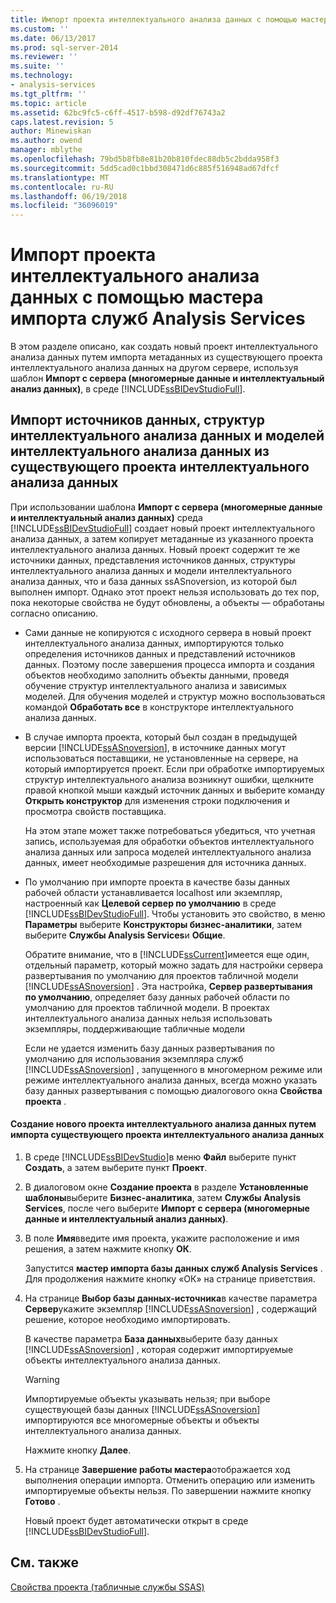 ```yaml
---
title: Импорт проекта интеллектуального анализа данных с помощью мастера импорта служб Analysis Services | Документы Microsoft
ms.custom: ''
ms.date: 06/13/2017
ms.prod: sql-server-2014
ms.reviewer: ''
ms.suite: ''
ms.technology:
- analysis-services
ms.tgt_pltfrm: ''
ms.topic: article
ms.assetid: 62bc9fc5-c6ff-4517-b598-d92df76743a2
caps.latest.revision: 5
author: Minewiskan
ms.author: owend
manager: mblythe
ms.openlocfilehash: 79bd5b8fb8e81b20b810fdec88db5c2bdda958f3
ms.sourcegitcommit: 5dd5cad0c1bbd308471d6c885f516948ad67dfcf
ms.translationtype: MT
ms.contentlocale: ru-RU
ms.lasthandoff: 06/19/2018
ms.locfileid: "36096019"
---
```

# <a name="import-a-data-mining-project-using-the-analysis-services-import-wizard"></a>Импорт проекта интеллектуального анализа данных с помощью мастера импорта служб Analysis Services
  В этом разделе описано, как создать новый проект интеллектуального анализа данных путем импорта метаданных из существующего проекта интеллектуального анализа данных на другом сервере, используя шаблон **Импорт с сервера (многомерные данные и интеллектуальный анализ данных)**, в среде [!INCLUDE[ssBIDevStudioFull](../../includes/ssbidevstudiofull-md.md)].  
  
## <a name="import-data-sources-mining-structures-and-mining-models-from-an-existing-data-mining-project"></a>Импорт источников данных, структур интеллектуального анализа данных и моделей интеллектуального анализа данных из существующего проекта интеллектуального анализа данных  
 При использовании шаблона **Импорт с сервера (многомерные данные и интеллектуальный анализ данных)** среда [!INCLUDE[ssBIDevStudioFull](../../includes/ssbidevstudiofull-md.md)] создает новый проект интеллектуального анализа данных, а затем копирует метаданные из указанного проекта интеллектуального анализа данных. Новый проект содержит те же источники данных, представления источников данных, структуры интеллектуального анализа данных и модели интеллектуального анализа данных, что и база данных ssASnoversion, из которой был выполнен импорт. Однако этот проект нельзя использовать до тех пор, пока некоторые свойства не будут обновлены, а объекты — обработаны согласно описанию.  
  
-   Сами данные не копируются с исходного сервера в новый проект интеллектуального анализа данных, импортируются только определения источников данных и представлений источников данных. Поэтому после завершения процесса импорта и создания объектов необходимо заполнить объекты данными, проведя обучение структур интеллектуального анализа и зависимых моделей. Для обучения моделей и структур можно воспользоваться командой **Обработать все** в конструкторе интеллектуального анализа данных.  
  
-   В случае импорта проекта, который был создан в предыдущей версии [!INCLUDE[ssASnoversion](../../includes/ssasnoversion-md.md)], в источнике данных могут использоваться поставщики, не установленные на сервере, на который импортируется проект. Если при обработке импортируемых структур интеллектуального анализа возникнут ошибки, щелкните правой кнопкой мыши каждый источник данных и выберите команду **Открыть конструктор** для изменения строки подключения и просмотра свойств поставщика.  
  
     На этом этапе может также потребоваться убедиться, что учетная запись, используемая для обработки объектов интеллектуального анализа данных или запроса моделей интеллектуального анализа данных, имеет необходимые разрешения для источника данных.  
  
-   По умолчанию при импорте проекта в качестве базы данных рабочей области устанавливается localhost или экземпляр, настроенный как **Целевой сервер по умолчанию** в среде [!INCLUDE[ssBIDevStudioFull](../../includes/ssbidevstudiofull-md.md)]. Чтобы установить это свойство, в меню **Параметры** выберите **Конструкторы бизнес-аналитики**, затем выберите **Службы Analysis Services**и **Общие**.  
  
     Обратите внимание, что в [!INCLUDE[ssCurrent](../../includes/sscurrent-md.md)]имеется еще один, отдельный параметр, который можно задать для настройки сервера развертывания по умолчанию для проектов табличной модели [!INCLUDE[ssASnoversion](../../includes/ssasnoversion-md.md)] . Эта настройка, **Сервер развертывания по умолчанию**, определяет базу данных рабочей области по умолчанию для проектов табличной модели. В проектах интеллектуального анализа данных нельзя использовать экземпляры, поддерживающие табличные модели  
  
     Если не удается изменить базу данных развертывания по умолчанию для использования экземпляра служб [!INCLUDE[ssASnoversion](../../includes/ssasnoversion-md.md)] , запущенного в многомерном режиме или режиме интеллектуального анализа данных, всегда можно указать базу данных развертывания с помощью диалогового окна **Свойства проекта** .  
  
#### <a name="to-create-a-new-data-mining-project-by-importing-an-existing-data-mining-project"></a>Создание нового проекта интеллектуального анализа данных путем импорта существующего проекта интеллектуального анализа данных  
  
1.  В среде [!INCLUDE[ssBIDevStudio](../../includes/ssbidevstudio-md.md)]в меню **Файл** выберите пункт **Создать**, а затем выберите пункт **Проект**.  
  
2.  В диалоговом окне **Создание проекта** в разделе **Установленные шаблоны**выберите **Бизнес-аналитика**, затем **Службы Analysis Services**, после чего выберите **Импорт с сервера (многомерные данные и интеллектуальный анализ данных)**.  
  
3.  В поле **Имя**введите имя проекта, укажите расположение и имя решения, а затем нажмите кнопку **ОК**.  
  
     Запустится **мастер импорта базы данных служб Analysis Services** . Для продолжения нажмите кнопку «ОК» на странице приветствия.  
  
4.  На странице **Выбор базы данных-источника**в качестве параметра **Сервер**укажите экземпляр [!INCLUDE[ssASnoversion](../../includes/ssasnoversion-md.md)] , содержащий решение, которое необходимо импортировать.  
  
     В качестве параметра **База данных**выберите базу данных [!INCLUDE[ssASnoversion](../../includes/ssasnoversion-md.md)] , которая содержит импортируемые объекты интеллектуального анализа данных.  
  
    > [!WARNING]  
    >  Импортируемые объекты указывать нельзя; при выборе существующей базы данных [!INCLUDE[ssASnoversion](../../includes/ssasnoversion-md.md)] импортируются все многомерные объекты и объекты интеллектуального анализа данных.  
  
     Нажмите кнопку **Далее**.  
  
5.  На странице **Завершение работы мастера**отображается ход выполнения операции импорта. Отменить операцию или изменить импортируемые объекты нельзя. По завершении нажмите кнопку **Готово** .  
  
     Новый проект будет автоматически открыт в среде [!INCLUDE[ssBIDevStudioFull](../../includes/ssbidevstudiofull-md.md)].  
  
## <a name="see-also"></a>См. также  
 [Свойства проекта &#40;табличные службы SSAS&#41;](../tabular-models/properties-ssas-tabular.md)  
  
  